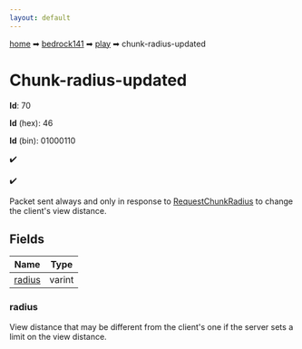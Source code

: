 ```yaml
---
layout: default
---
```


[home](/) ➡ [bedrock141](/protocol/bedrock141) ➡ [play](/protocol/bedrock141/play) ➡ chunk-radius-updated

# Chunk-radius-updated

**Id**: 70

**Id** (hex): 46

**Id** (bin): 01000110

✔️

✔️

Packet sent always and only in response to [RequestChunkRadius](#play_request-chunk-radius) to change the client's view distance.

## Fields

Name | Type
---|---
[radius](#radius) | varint

### radius

View distance that may be different from the client's one if the server sets a limit on the view distance.

